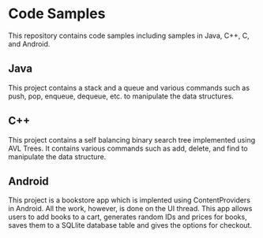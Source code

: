 # Code Samples
This repository contains code samples including samples in Java, C++, C, and Android.

## Java
This project contains a stack and a queue and various commands such as push, pop, enqueue, dequeue, etc. to manipulate the data structures.

## C++
This project contains a self balancing binary search tree implemented using AVL Trees. It contains various commands such as add, delete, and find to manipulate the data structure.

## Android
This project is a bookstore app which is implented using ContentProviders in Android. All the work, however, is done on the UI thread. This app allows users to add books to a cart, generates random IDs and prices for books, saves them to a SQLlite database table and gives the options for checkout.

